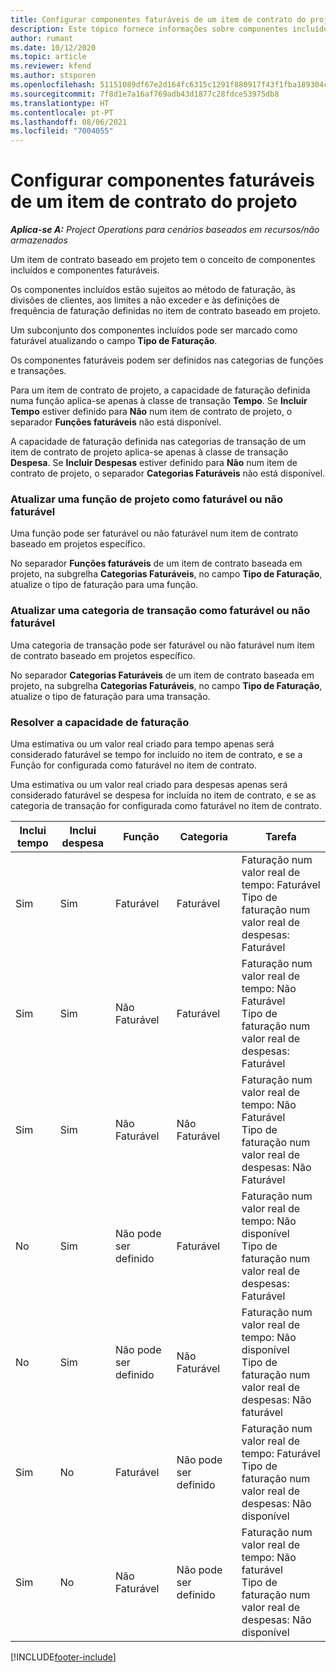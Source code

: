 ```yaml
---
title: Configurar componentes faturáveis de um item de contrato do projeto
description: Este tópico fornece informações sobre componentes incluídos, faturáveis e não faturáveis em itens de contrato.
author: rumant
ms.date: 10/12/2020
ms.topic: article
ms.reviewer: kfend
ms.author: stsporen
ms.openlocfilehash: 51151089df67e2d164fc6315c1291f880917f43f1fba189304cb305ea973cecb
ms.sourcegitcommit: 7f8d1e7a16af769adb43d1877c28fdce53975db8
ms.translationtype: HT
ms.contentlocale: pt-PT
ms.lasthandoff: 08/06/2021
ms.locfileid: "7004055"
---
```

# <a name="configure-chargeable-components-of-a-project-contract-line"></a>Configurar componentes faturáveis de um item de contrato do projeto

_**Aplica-se A:** Project Operations para cenários baseados em recursos/não armazenados_

Um item de contrato baseado em projeto tem o conceito de componentes incluídos e componentes faturáveis.

Os componentes incluídos estão sujeitos ao método de faturação, às divisões de clientes, aos limites a não exceder e às definições de frequência de faturação definidas no item de contrato baseado em projeto.

Um subconjunto dos componentes incluídos pode ser marcado como faturável atualizando o campo **Tipo de Faturação**.

Os componentes faturáveis podem ser definidos nas categorias de funções e transações.

Para um item de contrato de projeto, a capacidade de faturação definida numa função aplica-se apenas à classe de transação **Tempo**. Se **Incluir Tempo** estiver definido para **Não** num item de contrato de projeto, o separador **Funções faturáveis** não está disponível.

A capacidade de faturação definida nas categorias de transação de um item de contrato de projeto aplica-se apenas à classe de transação **Despesa**. Se **Incluir Despesas** estiver definido para **Não** num item de contrato de projeto, o separador **Categorias Faturáveis** não está disponível.

### <a name="update-a-role-to-be-chargeable-or-non-chargeable"></a>Atualizar uma função de projeto como faturável ou não faturável

Uma função pode ser faturável ou não faturável num item de contrato baseado em projetos específico.

No separador **Funções faturáveis** de um item de contrato baseada em projeto, na subgrelha **Categorias Faturáveis**, no campo **Tipo de Faturação**, atualize o tipo de faturação para uma função.

### <a name="update-a-transaction-category-to-be-chargeable-or-non-chargeable"></a>Atualizar uma categoria de transação como faturável ou não faturável

Uma categoria de transação pode ser faturável ou não faturável num item de contrato baseado em projetos específico.

No separador **Categorias Faturáveis** de um item de contrato baseada em projeto, na subgrelha **Categorias Faturáveis**, no campo **Tipo de Faturação**, atualize o tipo de faturação para uma transação.

### <a name="resolve-chargeability"></a>Resolver a capacidade de faturação

Uma estimativa ou um valor real criado para tempo apenas será considerado faturável se tempo for incluído no item de contrato, e se a Função for configurada como faturável no item de contrato.

Uma estimativa ou um valor real criado para despesas apenas será considerado faturável se despesa for incluída no item de contrato, e se as categoria de transação for configurada como faturável no item de contrato.

| Inclui tempo | Inclui despesa | Função | Categoria | Tarefa |
| --- | --- | --- | --- | --- |
| Sim | Sim | Faturável | Faturável | Faturação num valor real de tempo: Faturável </br>Tipo de faturação num valor real de despesas: Faturável |
| Sim | Sim | Não Faturável | Faturável | Faturação num valor real de tempo: Não Faturável </br>Tipo de faturação num valor real de despesas: Faturável |
| Sim | Sim | Não Faturável | Não Faturável | Faturação num valor real de tempo: Não Faturável </br>Tipo de faturação num valor real de despesas: Não Faturável |
| No | Sim | Não pode ser definido | Faturável | Faturação num valor real de tempo: Não disponível </br>Tipo de faturação num valor real de despesas: Faturável |
| No | Sim | Não pode ser definido | Não Faturável | Faturação num valor real de tempo: Não disponível </br>Tipo de faturação num valor real de despesas: Não faturável |
| Sim | No | Faturável | Não pode ser definido | Faturação num valor real de tempo: Faturável </br>Tipo de faturação num valor real de despesas: Não disponível |
| Sim | No | Não Faturável | Não pode ser definido | Faturação num valor real de tempo: Não faturável </br> Tipo de faturação num valor real de despesas: Não disponível |


[!INCLUDE[footer-include](../includes/footer-banner.md)]
